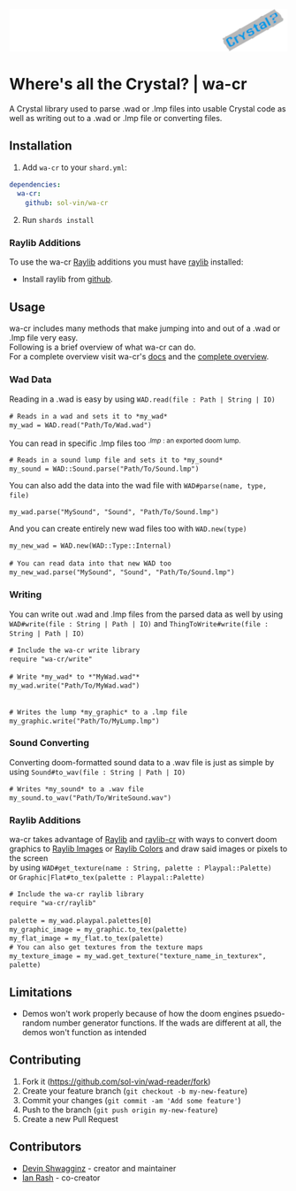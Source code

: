 ![logo](logo/wa-cr.png)

# Where's all the Crystal? | wa-cr

A Crystal library used to parse .wad or .lmp files into usable Crystal code
as well as writing out to a .wad or .lmp file or converting files.

## Installation

1. Add `wa-cr` to your `shard.yml`:
```yml
dependencies:
  wa-cr:
    github: sol-vin/wa-cr
```

2. Run `shards install`

### Raylib Additions

To use the wa-cr [Raylib](https://github.com/raysan5/raylib/releases)
additions you must have [raylib](https://github.com/raysan5/raylib/releases) installed:

- Install raylib from [github](https://github.com/raysan5/raylib/releases).

## Usage

wa-cr includes many methods that make jumping into and out of a .wad or .lmp file very easy.<br>
Following is a brief overview of what wa-cr can do.<br>
For a complete overview visit wa-cr's [docs](https://sol-vin.github.io/wad-reader/index.html)
and the [complete overview](https://sol-vin.github.io/wad-reader/A_Overview.html).
### Wad Data

Reading in a .wad is easy by using `WAD.read(file : Path | String | IO)`
```crystal
# Reads in a wad and sets it to *my_wad*
my_wad = WAD.read("Path/To/Wad.wad")
```
You can read in specific .lmp files too <sup> *.lmp* : an exported doom lump.</sup>
```crystal
# Reads in a sound lump file and sets it to *my_sound*
my_sound = WAD::Sound.parse("Path/To/Sound.lmp")
```
You can also add the data into the wad file with `WAD#parse(name, type, file)`
```crystal
my_wad.parse("MySound", "Sound", "Path/To/Sound.lmp")
```
And you can create entirely new wad files too with `WAD.new(type)`
```crystal
my_new_wad = WAD.new(WAD::Type::Internal)

# You can read data into that new WAD too
my_new_wad.parse("MySound", "Sound", "Path/To/Sound.lmp")
``` 
### Writing

You can write out .wad and .lmp files from the parsed data as well by using<br>
`WAD#write(file : String | Path | IO)` and `ThingToWrite#write(file : String | Path | IO)`
```crystal
# Include the wa-cr write library
require "wa-cr/write"

# Write *my_wad* to *"MyWad.wad"*
my_wad.write("Path/To/MyWad.wad")


# Writes the lump *my_graphic* to a .lmp file
my_graphic.write("Path/To/MyLump.lmp")
```
### Sound Converting

Converting doom-formatted sound data to a .wav file is just as simple by using `Sound#to_wav(file : String | Path | IO)`
```crystal
# Writes *my_sound* to a .wav file
my_sound.to_wav("Path/To/WriteSound.wav")
```
### Raylib Additions

wa-cr takes advantage of [Raylib](https://github.com/raysan5/raylib/releases)
and [raylib-cr](https://github.com/sol-vin/raylib-cr) with ways to convert doom<br>
graphics to
[Raylib Images](https://github.com/raysan5/raylib/blob/c147ab51c92abb09af5a5bc93759c7d360b8e1be/src/raylib.h#L251)
or [Raylib Colors](https://github.com/raysan5/raylib/blob/c147ab51c92abb09af5a5bc93759c7d360b8e1be/src/raylib.h#L235C6-L235C6)
and draw said images or pixels to the screen<br>
by using `WAD#get_texture(name : String, palette : Playpal::Palette)`<br>
or `Graphic|Flat#to_tex(palette : Playpal::Palette)`
```crystal
# Include the wa-cr raylib library
require "wa-cr/raylib"

palette = my_wad.playpal.palettes[0]
my_graphic_image = my_graphic.to_tex(palette)
my_flat_image = my_flat.to_tex(palette)
# You can also get textures from the texture maps
my_texture_image = my_wad.get_texture("texture_name_in_texturex", palette)
```

## Limitations

* Demos won't work properly because of how the doom engines psuedo-random number generator functions. If the wads are different at all, the demos won't function as intended

## Contributing

1. Fork it (<https://github.com/sol-vin/wad-reader/fork>)
2. Create your feature branch (`git checkout -b my-new-feature`)
3. Commit your changes (`git commit -am 'Add some feature'`)
4. Push to the branch (`git push origin my-new-feature`)
5. Create a new Pull Request

## Contributors

- [Devin Shwagginz](https://github.com/D-Shwagginz) - creator and maintainer
- [Ian Rash](https://github.com/sol-vin) - co-creator

